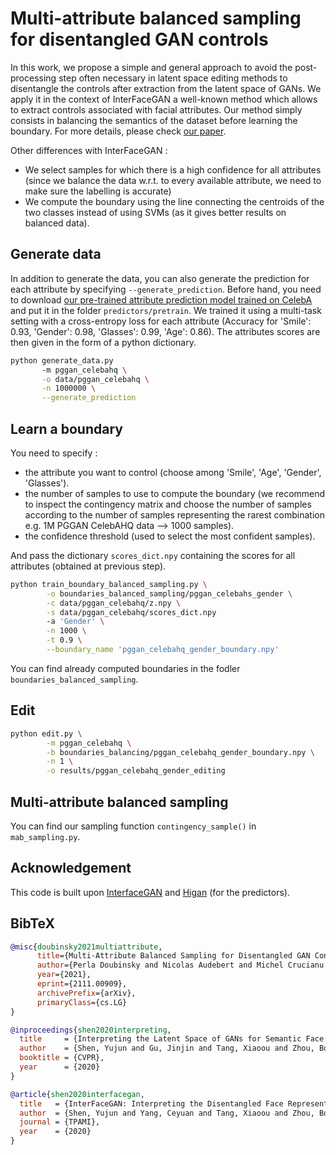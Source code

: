 # Multi-attribute balanced sampling for disentangled GAN controls

In this work, we propose a simple and general approach to avoid the post-processing step often necessary in latent space editing methods to disentangle the controls after extraction from the latent space of GANs. We apply it in the context of InterFaceGAN a well-known method which allows to extract controls associated with facial attributes. Our method simply consists in balancing the semantics of the dataset before learning the boundary. For more details, please check [our paper](https://arxiv.org/abs/2111.00909).

Other differences with InterFaceGAN :
* We select samples for which there is a high confidence for all attributes (since we balance the data w.r.t. to every available attribute, we need to make sure the labelling is accurate)
* We compute the boundary using the line connecting the centroids of the two classes instead of using SVMs (as it gives better results on balanced data).

## Generate data

In addition to generate the data, you can also generate the prediction for each attribute by specifying ``--generate_prediction``. Before hand, you need to download [our pre-trained attribute prediction model trained on CelebA](https://drive.google.com/file/d/12ZpxZIuoTZYIMkhZQFKrDo6waEG8ejNq/view?usp=sharing) and put it in the folder ``predictors/pretrain``. We trained it using a multi-task setting with a cross-entropy loss for each attribute (Accuracy for 'Smile': 0.93, 'Gender': 0.98, 'Glasses': 0.99, 'Age': 0.86). The attributes scores are then given in the form of a python dictionary.

```bash
python generate_data.py 
       -m pggan_celebahq \
       -o data/pggan_celebahq \
       -n 1000000 \
       --generate_prediction
```

## Learn a boundary

You need to specify :
- the attribute you want to control (choose among 'Smile', 'Age', 'Gender', 'Glasses').
- the number of samples to use to compute the boundary (we recommend to inspect the contingency matrix and choose the number of samples according to the number of samples representing the rarest combination e.g. 1M PGGAN CelebAHQ data --> 1000 samples).
- the confidence threshold (used to select the most confident samples).

And pass the dictionary ``scores_dict.npy`` containing the scores for all attributes (obtained at previous step).

```bash
python train_boundary_balanced_sampling.py \
        -o boundaries_balanced_sampling/pggan_celebahs_gender \
        -c data/pggan_celebahq/z.npy \
        -s data/pggan_celebahq/scores_dict.npy 
        -a 'Gender' \
        -n 1000 \
        -t 0.9 \
        --boundary_name 'pggan_celebahq_gender_boundary.npy'
```

You can find already computed boundaries in the fodler ``boundaries_balanced_sampling``.

## Edit

```bash
python edit.py \
        -m pggan_celebahq \
        -b boundaries_balancing/pggan_celebahq_gender_boundary.npy \
        -n 1 \
        -o results/pggan_celebahq_gender_editing
```

## Multi-attribute balanced sampling

You can find our sampling function `contingency_sample()` in `mab_sampling.py`.

## Acknowledgement

This code is built upon [InterfaceGAN](https://github.com/genforce/interfacegan) and [Higan](https://github.com/genforce/higan) (for the predictors).


## BibTeX

```bibtex
@misc{doubinsky2021multiattribute,
      title={Multi-Attribute Balanced Sampling for Disentangled GAN Controls}, 
      author={Perla Doubinsky and Nicolas Audebert and Michel Crucianu and Hervé Le Borgne},
      year={2021},
      eprint={2111.00909},
      archivePrefix={arXiv},
      primaryClass={cs.LG}
}
```

```bibtex
@inproceedings{shen2020interpreting,
  title     = {Interpreting the Latent Space of GANs for Semantic Face Editing},
  author    = {Shen, Yujun and Gu, Jinjin and Tang, Xiaoou and Zhou, Bolei},
  booktitle = {CVPR},
  year      = {2020}
}
```

```bibtex
@article{shen2020interfacegan,
  title   = {InterFaceGAN: Interpreting the Disentangled Face Representation Learned by GANs},
  author  = {Shen, Yujun and Yang, Ceyuan and Tang, Xiaoou and Zhou, Bolei},
  journal = {TPAMI},
  year    = {2020}
}
```